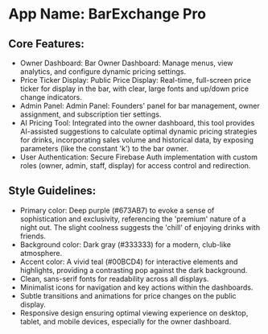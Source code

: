 # **App Name**: BarExchange Pro

## Core Features:

- Owner Dashboard: Bar Owner Dashboard: Manage menus, view analytics, and configure dynamic pricing settings.
- Price Ticker Display: Public Price Display: Real-time, full-screen price ticker for display in the bar, with clear, large fonts and up/down price change indicators.
- Admin Panel: Admin Panel: Founders' panel for bar management, owner assignment, and subscription tier settings.
- AI Pricing Tool: Integrated into the owner dashboard, this tool provides AI-assisted suggestions to calculate optimal dynamic pricing strategies for drinks, incorporating sales volume and historical data, by exposing parameters (like the constant 'k') to the bar owner.
- User Authentication: Secure Firebase Auth implementation with custom roles (owner, admin, staff, display) for access control and redirection.

## Style Guidelines:

- Primary color: Deep purple (#673AB7) to evoke a sense of sophistication and exclusivity, referencing the 'premium' nature of a night out. The slight coolness suggests the 'chill' of enjoying drinks with friends.
- Background color: Dark gray (#333333) for a modern, club-like atmosphere.
- Accent color: A vivid teal (#00BCD4) for interactive elements and highlights, providing a contrasting pop against the dark background.
- Clean, sans-serif fonts for readability across all displays.
- Minimalist icons for navigation and key actions within the dashboards.
- Subtle transitions and animations for price changes on the public display.
- Responsive design ensuring optimal viewing experience on desktop, tablet, and mobile devices, especially for the owner dashboard.